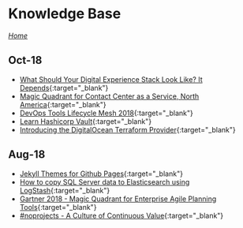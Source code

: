 # Knowledge Base

[_Home_](../)

## Oct-18

- [What Should Your Digital Experience Stack Look Like? It Depends](2018-10/digital-experience-stack.md){:target="_blank"}
- [Magic Quadrant for Contact Center as a Service, North America](2018-10/gartner-2018-mq-ccaas-na.md){:target="_blank"}
- [DevOps Tools Lifecycle Mesh 2018](2018-10/devops-tools-lifecycle-mesh-2018.md){:target="_blank"}
- [Learn Hashicorp Vault](2018-10/learn-hashicorp-vault.md){:target="_blank"}
- [Introducing the DigitalOcean Terraform Provider](2018-10/digitalocean-terraform-provider.md){:target="_blank"}

## Aug-18

- [Jekyll Themes for Github Pages](2018-08/jekyll-themes-for-github-pages.md){:target="_blank"}
- [How to copy SQL Server data to Elasticsearch using LogStash](2018-08/how-to-copy-sql-server-data-to-elasticsearch-using-logstash.md){:target="_blank"}
- [Gartner 2018 - Magic Quadrant for Enterprise Agile Planning Tools](2018-08/gartner-2018-mq-agile-tools.md){:target="_blank"}
- [#noprojects - A Culture of Continuous Value](2018-08/noprojects-a-culture-of-continuous-value.md){:target="_blank"}
